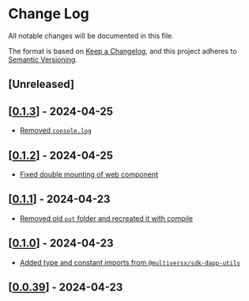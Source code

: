 # Change Log

All notable changes will be documented in this file.

The format is based on [Keep a Changelog](https://keepachangelog.com/en/1.0.0/),
and this project adheres to [Semantic Versioning](https://semver.org/spec/v2.0.0.html).

## [Unreleased]

## [[0.1.3](https://github.com/multiversx/mx-wallet-dapp/pull/42)] - 2024-04-25
- [Removed `console.log`](https://github.com/multiversx/mx-wallet-dapp/pull/41)

## [[0.1.2](https://github.com/multiversx/mx-wallet-dapp/pull/40)] - 2024-04-25
- [Fixed double mounting of web component](https://github.com/multiversx/mx-wallet-dapp/pull/39)

## [[0.1.1](https://github.com/multiversx/mx-wallet-dapp/pull/38)] - 2024-04-23
- [Removed old `out` folder and recreated it with compile](https://github.com/multiversx/mx-wallet-dapp/pull/38)


## [[0.1.0](https://github.com/multiversx/mx-wallet-dapp/pull/37)] - 2024-04-23
- [Added type and constant imports from `@multiversx/sdk-dapp-utils`](https://github.com/multiversx/mx-wallet-dapp/pull/34)

## [[0.0.39](https://github.com/multiversx/mx-wallet-dapp/pull/33)] - 2024-04-23
